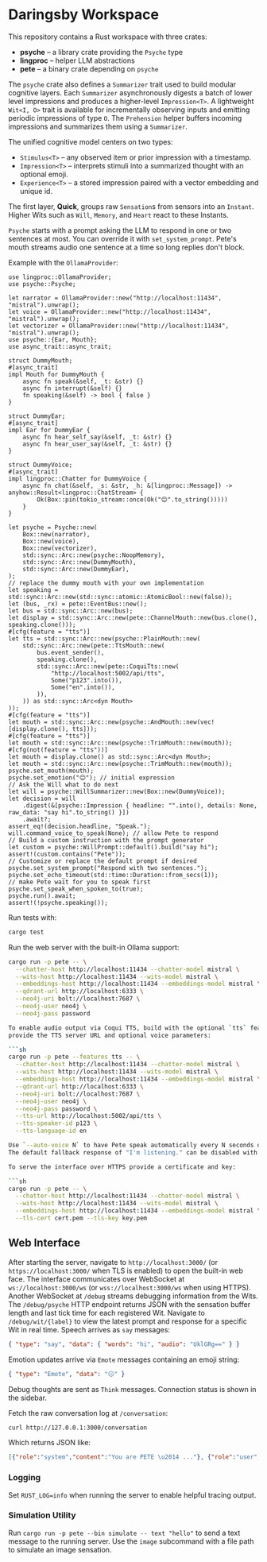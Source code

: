 # Daringsby Workspace

This repository contains a Rust workspace with three crates:

- **psyche** – a library crate providing the `Psyche` type
- **lingproc** – helper LLM abstractions
- **pete** – a binary crate depending on `psyche`

The `psyche` crate also defines a `Summarizer` trait used to build modular
cognitive layers. Each `Summarizer` asynchronously digests a batch of lower
level impressions and produces a higher-level `Impression<T>`. A lightweight
`Wit<I, O>` trait is available for incrementally observing inputs and emitting
periodic impressions of type `O`. The `Prehension` helper buffers incoming
impressions and summarizes them using a `Summarizer`.

The unified cognitive model centers on two types:

* `Stimulus<T>` – any observed item or prior impression with a timestamp.
* `Impression<T>` – interprets stimuli into a summarized thought with an optional emoji.
* `Experience<T>` – a stored impression paired with a vector embedding and unique id.

The first layer, **Quick**, groups raw `Sensation`s from sensors into an `Instant`. Higher Wits such as `Will`, `Memory`, and `Heart` react to these Instants.

`Psyche` starts with a prompt asking the LLM to respond in one or two sentences at most. You can override it with `set_system_prompt`.
Pete's mouth streams audio one sentence at a time so long replies don't block.

Example with the `OllamaProvider`:

```rust,no_run
use lingproc::OllamaProvider;
use psyche::Psyche;

let narrator = OllamaProvider::new("http://localhost:11434", "mistral").unwrap();
let voice = OllamaProvider::new("http://localhost:11434", "mistral").unwrap();
let vectorizer = OllamaProvider::new("http://localhost:11434", "mistral").unwrap();
use psyche::{Ear, Mouth};
use async_trait::async_trait;

struct DummyMouth;
#[async_trait]
impl Mouth for DummyMouth {
    async fn speak(&self, _t: &str) {}
    async fn interrupt(&self) {}
    fn speaking(&self) -> bool { false }
}

struct DummyEar;
#[async_trait]
impl Ear for DummyEar {
    async fn hear_self_say(&self, _t: &str) {}
    async fn hear_user_say(&self, _t: &str) {}
}

struct DummyVoice;
#[async_trait]
impl lingproc::Chatter for DummyVoice {
    async fn chat(&self, _s: &str, _h: &[lingproc::Message]) -> anyhow::Result<lingproc::ChatStream> {
        Ok(Box::pin(tokio_stream::once(Ok("😊".to_string()))))
    }
}

let psyche = Psyche::new(
    Box::new(narrator),
    Box::new(voice),
    Box::new(vectorizer),
    std::sync::Arc::new(psyche::NoopMemory),
    std::sync::Arc::new(DummyMouth),
    std::sync::Arc::new(DummyEar),
);
// replace the dummy mouth with your own implementation
let speaking = std::sync::Arc::new(std::sync::atomic::AtomicBool::new(false));
let (bus, _rx) = pete::EventBus::new();
let bus = std::sync::Arc::new(bus);
let display = std::sync::Arc::new(pete::ChannelMouth::new(bus.clone(), speaking.clone()));
#[cfg(feature = "tts")]
let tts = std::sync::Arc::new(psyche::PlainMouth::new(
    std::sync::Arc::new(pete::TtsMouth::new(
        bus.event_sender(),
        speaking.clone(),
        std::sync::Arc::new(pete::CoquiTts::new(
            "http://localhost:5002/api/tts",
            Some("p123".into()),
            Some("en".into()),
        )),
    )) as std::sync::Arc<dyn Mouth>
));
#[cfg(feature = "tts")]
let mouth = std::sync::Arc::new(psyche::AndMouth::new(vec![display.clone(), tts]));
#[cfg(feature = "tts")]
let mouth = std::sync::Arc::new(psyche::TrimMouth::new(mouth));
#[cfg(not(feature = "tts"))]
let mouth = display.clone() as std::sync::Arc<dyn Mouth>;
let mouth = std::sync::Arc::new(psyche::TrimMouth::new(mouth));
psyche.set_mouth(mouth);
psyche.set_emotion("😊"); // initial expression
// Ask the Will what to do next
let will = psyche::WillSummarizer::new(Box::new(DummyVoice));
let decision = will
    .digest(&[psyche::Impression { headline: "".into(), details: None, raw_data: "say hi".to_string() }])
    .await?;
assert_eq!(decision.headline, "Speak.");
will.command_voice_to_speak(None); // allow Pete to respond
// Build a custom instruction with the prompt generator
let custom = psyche::WillPrompt::default().build("say hi");
assert!(custom.contains("Pete"));
// Customize or replace the default prompt if desired
psyche.set_system_prompt("Respond with two sentences.");
psyche.set_echo_timeout(std::time::Duration::from_secs(1));
// make Pete wait for you to speak first
psyche.set_speak_when_spoken_to(true);
psyche.run().await;
assert!(!psyche.speaking());
```


Run tests with:

```sh
cargo test
```

Run the web server with the built-in Ollama support:

```sh
cargo run -p pete -- \
  --chatter-host http://localhost:11434 --chatter-model mistral \
  --wits-host http://localhost:11434 --wits-model mistral \
  --embeddings-host http://localhost:11434 --embeddings-model mistral \
  --qdrant-url http://localhost:6333 \
  --neo4j-uri bolt://localhost:7687 \
  --neo4j-user neo4j \
  --neo4j-pass password

To enable audio output via Coqui TTS, build with the optional `tts` feature and
provide the TTS server URL and optional voice parameters:

```sh
cargo run -p pete --features tts -- \
  --chatter-host http://localhost:11434 --chatter-model mistral \
  --wits-host http://localhost:11434 --wits-model mistral \
  --embeddings-host http://localhost:11434 --embeddings-model mistral \
  --qdrant-url http://localhost:6333 \
  --neo4j-uri bolt://localhost:7687 \
  --neo4j-user neo4j \
  --neo4j-pass password \
  --tts-url http://localhost:5002/api/tts \
  --tts-speaker-id p123 \
  --tts-language-id en

Use `--auto-voice N` to have Pete speak automatically every N seconds during development.
The default fallback response of "I'm listening." can be disabled with `--no-fallback-turn`.

To serve the interface over HTTPS provide a certificate and key:

```sh
cargo run -p pete -- \
  --chatter-host http://localhost:11434 --chatter-model mistral \
  --wits-host http://localhost:11434 --wits-model mistral \
  --embeddings-host http://localhost:11434 --embeddings-model mistral \
  --tls-cert cert.pem --tls-key key.pem
```
## Web Interface

After starting the server, navigate to `http://localhost:3000/` (or `https://localhost:3000/` when TLS is enabled) to open the built-in web face.
The interface communicates over WebSocket at `ws://localhost:3000/ws` (or `wss://localhost:3000/ws` when using HTTPS).
Another WebSocket at `/debug` streams debugging information from the Wits.
The `/debug/psyche` HTTP endpoint returns JSON with the sensation buffer length
and last tick time for each registered Wit.
Navigate to `/debug/wit/{label}` to view the latest prompt and response for a
specific Wit in real time.
Speech arrives as `say` messages:
```json
{ "type": "say", "data": { "words": "hi", "audio": "UklGRg==" } }
```
Emotion updates arrive via `Emote` messages containing an emoji string:
```json
{ "type": "Emote", "data": "😐" }
```
Debug thoughts are sent as `Think` messages. Connection status is shown in the sidebar.

Fetch the raw conversation log at `/conversation`:

```sh
curl http://127.0.0.1:3000/conversation
```

Which returns JSON like:

```json
[{"role":"system","content":"You are PETE \u2014 ..."}, {"role":"user","content":"Hi"}]
```

### Logging

Set `RUST_LOG=info` when running the server to enable helpful tracing output.

### Simulation Utility

Run `cargo run -p pete --bin simulate -- text "hello"` to send a text message to
the running server. Use the `image` subcommand with a file path to simulate an
image sensation.
